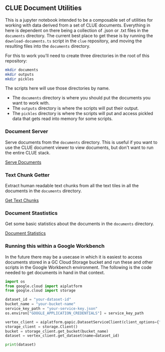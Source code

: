 ## CLUE Document Utilities

This is a jupyter notebook intended to be a composable set of utilities for working with data derived from a set of CLUE documents.
Everything in here is dependent on there being a collection of .json or .txt files in the `documents` directory.
The current best place to get these is by running the `download-documents.ts` script in the `clue` repository, and moving the resulting files into the `documents` directory.

For this to work you'll need to create three directories in the root of this repository:

```bash
mkdir documents
mkdir outputs
mkdir pickles
```

The scripts here will use those directories by name.
- The `documents` directory is where you should put the documents you want to work with.
- The `outputs` directory is where the scripts will put their output.
- The `pickles` directory is where the scripts will put and access pickled data that gets read into memory for some scripts.

### Document Server

Serve documents from the `documents` directory.  This is useful if you want to use the CLUE document viewer to view documents, but don't want to run the entire CLUE stack.

[Serve Documents](serve_docs.ipynb)

### Text Chunk Getter

Extract human readable text chunks from all the text tiles in all the documents in the `documents` directory.

[Get Text Chunks](get_text_chunks.ipynb)

### Document Stastistics

Get some basic statistics about the documents in the `documents` directory.

[Document Statistics](document_statistics.ipynb)

### Running this within a Google Workbench

In the future there may be a usecase in which it is easiest to access documents stored in a GC Cloud Storage bucket and run these and other scripts in the Google Workbench environment.  The following is the code needed to get documents in hand in that context.

```python
import os
from google.cloud import aiplatform
from google.cloud import storage

dataset_id = "your-dataset-id"
bucket_name = "your-bucket-name"
service_key_path = "your-service-key.json"
os.environ["GOOGLE_APPLICATION_CREDENTIALS"] = service_key_path

vertex_client = aiplatform.gapic.DatasetServiceClient(client_options={"api_endpoint": "us-central1-aiplatform.googleapis.com"})
storage_client = storage.Client()
bucket = storage_client.get_bucket(bucket_name)
dataset = vertex_client.get_dataset(name=dataset_id)

print(dataset)
```